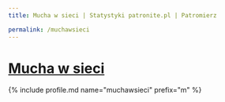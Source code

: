 ```yaml
---
title: Mucha w sieci | Statystyki patronite.pl | Patromierz

permalink: /muchawsieci
---
```


# [Mucha w sieci](https://patronite.pl/muchawsieci)

{% include profile.md name="muchawsieci" prefix="m" %}
